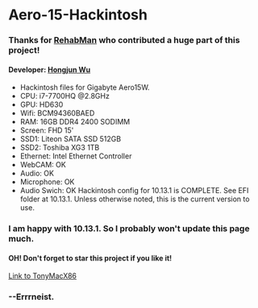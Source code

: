 # Aero-15-Hackintosh
### Thanks for [RehabMan](https://www.tonymacx86.com/members/rehabman.429483/) who contributed a huge part of this project!
#### Developer: [Hongjun Wu](https://www.tonymacx86.com/members/errrneist.1550861/)
* Hackintosh files for Gigabyte Aero15W.
* CPU: i7-7700HQ @2.8GHz
* GPU: HD630
* Wifi: BCM94360BAED
* RAM: 16GB DDR4 2400 SODIMM
* Screen: FHD 15'
* SSD1: Liteon SATA SSD 512GB
* SSD2: Toshiba XG3 1TB
* Ethernet: Intel Ethernet Controller
* WebCAM: OK
* Audio: OK
* Microphone: OK
* Audio Swich: OK
Hackintosh config for 10.13.1 is COMPLETE. See EFI folder at 10.13.1.
Unless otherwise noted, this is the current version to use.
### I am happy with 10.13.1. So I probably won't update this page much.
#### OH! Don't forget to star this project if you like it!
[Link to TonyMacX86](https://www.tonymacx86.com/threads/gigabyte-aero-15-hackintosh-10-13-1.245289/)

### --Errrneist.
